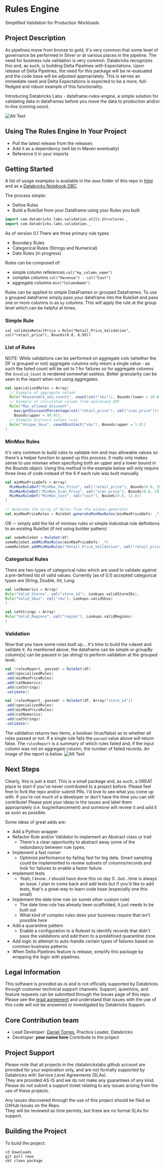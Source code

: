 # Rules Engine
Simplified Validation for Production Workloads

## Project Description
As pipelines move from bronze to gold, it's very common that some level of governance be performed in
Silver or at various places in the pipeline. The need for business rule validation is very common.
Databricks recognizes this and, as such, is building Delta Pipelines with Expectations. 
Upon release of Delta Pipelines, the need for this package will be re-evaluated and the code base will 
be adjusted appropriately. This is serves an immediate need and Delta Expectations is expected to be a more, 
full-fledged and robust example of this functionality.

Introducing Databricks Labs - dataframe-rules-engine, a simple solution for validating data in dataframes before you
move the data to production and/or in-line (coming soon). 

![Alt Text](images/Rules_arch.png)
## Using The Rules Engine In Your Project
* Pull the latest release from the releases
* Add it as a dependency (will be in Maven eventually)
* Reference it in your imports

## Getting Started
A list of usage examples is available in the `demo` folder of this repo in [html](demo/Rules_Engine_Examples.html) 
and as a [Databricks Notebook DBC](demo/Rules_Engine_Examples.dbc).

The process simple:
* Define Rules
* Build a RuleSet from your Dataframe using your Rules you built
```scala
import com.databricks.labs.validation.utils.Structures._
import com.databricks.labs.validation._
```

As of version 0.1 There are three primary rule types
* Boundary Rules
* Categorical Rules (Strings and Numerical)
* Date Rules (in progress)

Rules can be composed of: 
* simple column references `col("my_column_name")`
* complex columns `col("Revenue") - col("Cost")`
* aggregate columns `min("ColumnName")`

Rules can be applied to simple DataFrames or grouped Dataframes. To use a grouped dataframe simply pass 
your dataframe into the RuleSet and pass one or more columns in as `by` columns. This will apply the rule
at the group level which can be helpful at times.

### Simple Rule
`val validateRetailPrice = Rule("Retail_Price_Validation", col("retail_price"), Bounds(0.0, 6.99))`

### List of Rules
NOTE: While validations can be performed on aggregate cols (whether the DF is grouped or not) aggregate columns
only return a single value - as such the failed count will be set to 1 for failures so for aggregate columns
the `Invalid_Count` is rendered somewhat useless. Better granularity can be seen in the report when not using 
aggregates.
```scala
val specializedRules = Array(
  // Example of aggregate column
  Rule("Reasonable_sku_counts", count(col("sku")), Bounds(lower = 20.0, upper = 200.0)),
  // Example of calculated column from optimized UDF
  Rule("Max_allowed_discount",
    max(getDiscountPercentage(col("retail_price"), col("scan_price"))),
    Bounds(upper = 90.0)),
  // Example distinct values rule
  Rule("Unique_Skus", countDistinct("sku"), Bounds(upper = 1.0))
)
```

### MinMax Rules
It's very common to build rules to validate min and max allowable values so there's a helper function
to speed up this process. It really only makes sense to use minmax when specifying both an upper and a lower bound
in the Bounds object. Using this method in the example below will only require three lines of code instead of the 6
if each rule was built manually
```scala
val minMaxPriceDefs = Array(
  MinMaxRuleDef("MinMax_Sku_Price", col("retail_price"), Bounds(0.0, 29.99)),
  MinMaxRuleDef("MinMax_Scan_Price", col("scan_price"), Bounds(0.0, 29.99)),
  MinMaxRuleDef("MinMax_Cost", col("cost"), Bounds(0.0, 12.0))
)

// Generate the array of Rules from the minmax generator
val minMaxPriceRules = RuleSet.generateMinMaxRules(minMaxPriceDefs: _*)
```
OR -- simply add the list of minmax rules or simple individual rule definitions
to an existing RuleSet (if not using builder pattern)
```scala
val someRuleSet = RuleSet(df)
someRuleSet.addMinMaxRules(minMaxPriceDefs: _*)
someRuleSet.addMinMaxRules("Retail_Price_Validation", col("retail_price"), Bounds(0.0, 6.99))
```

### Categorical Rules
There are two types of categorical rules which are used to validate against a pre-defined list of valid
values. Currently (as of 0.1) accepted categorical types are String, Double, Int, Long
```scala
val catNumerics = Array(
Rule("Valid_Stores", col("store_id"), Lookups.validStoreIDs),
Rule("Valid_Skus", col("sku"), Lookups.validSkus)
)

val catStrings = Array(
Rule("Valid_Regions", col("region"), Lookups.validRegions)
)
```

### Validation
Now that you have some rules built up... it's time to build the ruleset and validate it. As mentioned above,
the dataframe can be simple or groupBy column[s] can be passed in (as string) to perform validation at the 
grouped level.
```scala
val (rulesReport, passed) = RuleSet(df)
.add(specializedRules)
.add(minMaxPriceRules)
.add(catNumerics)
.add(catStrings)
.validate()

val (rulesReport, passed) = RuleSet(df, Array("store_id"))
.add(specializedRules)
.add(minMaxPriceRules)
.add(catNumerics)
.add(catStrings)
.validate()
``` 
The validation returns two items, a boolean (true/false) as to whether all rules passed or not. If a single rule
fails the `passed` value above will return false. The `rulesReport` is a summary of which rules failed and,
if the input column was not an aggregate column, the number of failed records. An image of the report is below.
![Alt Text](images/rulesReport.png)

## Next Steps
Clearly, this is just a start. This is a small package and, as such, a GREAT place to start if you've never
contributed to a project before. Please feel free to fork the repo and/or submit PRs. I'd love to see what
you come up with. If you're not much of a developer or don't have the time you can still contribute! Please
post your ideas in the issues and label them appropriately (i.e. bug/enhancement) and someone will review it 
and add it as soon as possible.

Some ideas of great adds are:
* Add a Python wrapper
* Refactor Rule and/or Validator to implement an Abstract class or trait
    * There's a clear opportunity to abstract away some of the redundancy between rule types.
* Implement a fast runner 
    * Optimize performance by failing fast for big data. Smart sampling could be implemented to review subsets
    of columns/records and look for failures to enable a faster failure.
* Implement tests
    * Yeah, I know...I should have done this on day 0...but...time is always an issue. I plan to come back and add
    tests but if you'd like to add tests, that's a great way to learn code base (especially one this small) 
* Implement the date time rule (or somet other custom rule)
    * The date time rule has already been scaffolded, it just needs to be built out
    * What kind of complex rules does your business require that isn't possible here
* Add a quarantine pattern 
    * Enable a configuration to a Ruleset to identify records that didn't pass the validations and add
    them to a predefined quarantine zone.
* Add logic to attempt to auto-handle certain types of failures based on common business patterns
* When Delta Pipelines feature is release, simplify this package by wrapping the logic with pipelines.


## Legal Information
This software is provided as-is and is not officially supported by Databricks through customer technical support channels.
Support, questions, and feature requests can be submitted through the Issues page of this repo.
Please see the [legal agreement](LICENSE.txt) and understand that issues with the use of this code will 
not be answered or investigated by Databricks Support.  

## Core Contribution team
* Lead Developer: [Daniel Tomes](https://www.linkedin.com/in/tomes/), Practice Leader, Databricks
* Developer: <b> your name here </b> Contribute to the project


## Project Support
Please note that all projects in the /databrickslabs github account are provided for your exploration only, 
and are not formally supported by Databricks with Service Level Agreements (SLAs).  
They are provided AS-IS and we do not make any guarantees of any kind.  
Please do not submit a support ticket relating to any issues arising from the use of these projects.

Any issues discovered through the use of this project should be filed as GitHub Issues on the Repo.  
They will be reviewed as time permits, but there are no formal SLAs for support.


## Building the Project
To build the project: <br>
```
cd Downloads
git pull repo
sbt clean package
```
